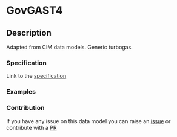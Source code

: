# GovGAST4

## Description 

Adapted from CIM data models. Generic turbogas.
### Specification

Link to the [specification](https://smart-data-models.github.io/dataModel.EnergyCIM/GovGAST4/doc/spec.md)
### Examples
### Contribution

 If you have any issue on this data model you can raise an [issue](https://github.com/smart-data-models/dataModel.EnergyCIM/issues)  or contribute with a [PR](https://github.com/smart-data-models/dataModel.EnergyCIM/pulls)